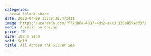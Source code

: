 ```yaml
---
categories:
- ocean-island-shore
date: 2022-04-09 13:18:38.472411
image: https://ucarecdn.com/7f77db0e-4037-4db2-aac3-335a859aed3f/
media: Acrylic on Canvas
price: '0'
size: 102 x 90cm
sold: Sold
title: All Across the Silver Sea
...
```

